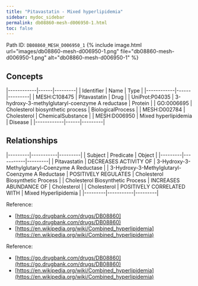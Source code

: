 ```yaml
---
title: "Pitavastatin - Mixed hyperlipidemia"
sidebar: mydoc_sidebar
permalink: db08860-mesh-d006950-1.html
toc: false 
---
```



Path ID: `DB08860_MESH_D006950_1`
{% include image.html url="images/db08860-mesh-d006950-1.png" file="db08860-mesh-d006950-1.png" alt="db08860-mesh-d006950-1" %}

## Concepts

|------------|------|---------|
| Identifier | Name | Type    |
|------------|------|---------|
| MESH:C108475 | Pitavastatin | Drug |
| UniProt:P04035 | 3-hydroxy-3-methylglutaryl-coenzyme A reductase | Protein |
| GO:0006695 | Cholesterol biosynthetic process | BiologicalProcess |
| MESH:D002784 | Cholesterol | ChemicalSubstance |
| MESH:D006950 | Mixed hyperlipidemia | Disease |
|------------|------|---------|

## Relationships

|---------|-----------|---------|
| Subject | Predicate | Object  |
|---------|-----------|---------|
| Pitavastatin | DECREASES ACTIVITY OF | 3-Hydroxy-3-Methylglutaryl-Coenzyme A Reductase |
| 3-Hydroxy-3-Methylglutaryl-Coenzyme A Reductase | POSITIVELY REGULATES | Cholesterol Biosynthetic Process |
| Cholesterol Biosynthetic Process | INCREASES ABUNDANCE OF | Cholesterol |
| Cholesterol | POSITIVELY CORRELATED WITH | Mixed Hyperlipidemia |
|---------|-----------|---------|

Reference: 
  - [https://go.drugbank.com/drugs/DB08860](https://go.drugbank.com/drugs/DB08860)
  - [https://en.wikipedia.org/wiki/Combined_hyperlipidemia](https://en.wikipedia.org/wiki/Combined_hyperlipidemia)

Reference: 
  - [https://go.drugbank.com/drugs/DB08860](https://go.drugbank.com/drugs/DB08860)
  - [https://en.wikipedia.org/wiki/Combined_hyperlipidemia](https://en.wikipedia.org/wiki/Combined_hyperlipidemia)
